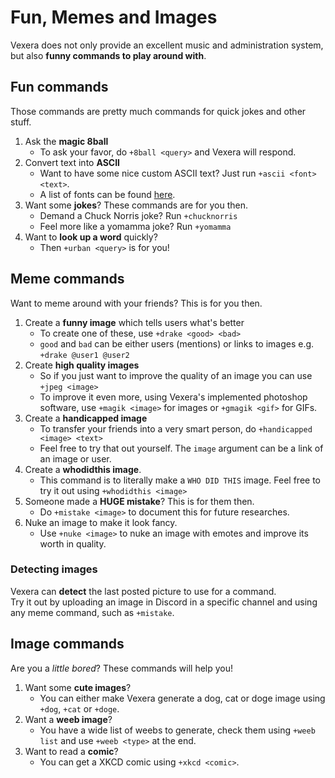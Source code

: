 # Fun, Memes and Images
Vexera does not only provide an excellent music and administration system, but also **funny commands to play around with**.

## Fun commands
Those commands are pretty much commands for quick jokes and other stuff.

1. Ask the **magic 8ball**
    * To ask your favor, do `+8ball <query>` and Vexera will respond.
2. Convert text into **ASCII**
    * Want to have some nice custom ASCII text? Just run `+ascii <font> <text>`.
    * A list of fonts can be found [here](https://github.com/patorjk/figlet.js/tree/master/fonts).
3. Want some **jokes**? These commands are for you then.
    * Demand a Chuck Norris joke? Run `+chucknorris`
    * Feel more like a yomamma joke? Run `+yomamma`
4. Want to **look up a word** quickly?
    * Then `+urban <query>` is for you!

## Meme commands
Want to meme around with your friends? This is for you then.

1. Create a **funny image** which tells users what's better
    * To create one of these, use `+drake <good> <bad>`
    * `good` and `bad` can be either users (mentions) or links to images e.g. `+drake @user1 @user2`
2. Create **high quality images**
    * So if you just want to improve the quality of an image you can use `+jpeg <image>`
    * To improve it even more, using Vexera's implemented photoshop software, use `+magik <image>` for images or `+gmagik <gif>` for GIFs.
3. Create a **handicapped image**
    * To transfer your friends into a very smart person, do `+handicapped <image> <text>`
    * Feel free to try that out yourself. The `image` argument can be a link of an image or user.
4. Create a **whodidthis image**.
    * This command is to literally make a `WHO DID THIS` image. Feel free to try it out using `+whodidthis <image>`
5. Someone made a **HUGE mistake**? This is for them then.
    * Do `+mistake <image>` to document this for future researches.
6. Nuke an image to make it look fancy.
    * Use `+nuke <image>` to nuke an image with emotes and improve its worth in quality.

### Detecting images
Vexera can **detect** the last posted picture to use for a command.<br/>
Try it out by uploading an image in Discord in a specific channel and using any meme command, such as `+mistake`.

## Image commands
Are you a *little bored*? These commands will help you!

1. Want some **cute images**?
    * You can either make Vexera generate a dog, cat or doge image using `+dog`, `+cat` or `+doge`.
2. Want a **weeb image**?
    * You have a wide list of weebs to generate, check them using `+weeb list` and use `+weeb <type>` at the end.
3. Want to read a **comic**?
    * You can get a XKCD comic using `+xkcd <comic>`.
